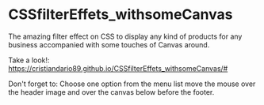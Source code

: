 # CSSfilterEffets_withsomeCanvas
The amazing filter effect on CSS to display any kind of products for any business accompanied with some touches of Canvas around.

Take a look!:
https://cristiandario89.github.io/CSSfilterEffets_withsomeCanvas/#

Don't forget to:
Choose one option from the menu list
move the mouse over the header image and over the canvas below before the footer.
